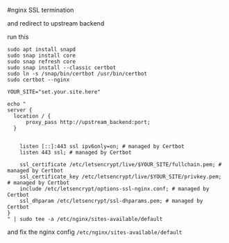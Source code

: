 #nginx SSL termination

and redirect to upstream backend

run this
```
sudo apt install snapd
sudo snap install core
sudo snap refresh core
sudo snap install --classic certbot
sudo ln -s /snap/bin/certbot /usr/bin/certbot
sudo certbot --nginx

YOUR_SITE="set.your.site.here"

echo "
server {
  location / {
      proxy_pass http://upstream_backend:port;
  }


    listen [::]:443 ssl ipv6only=on; # managed by Certbot
    listen 443 ssl; # managed by Certbot

    ssl_certificate /etc/letsencrypt/live/$YOUR_SITE/fullchain.pem; # managed by Certbot
    ssl_certificate_key /etc/letsencrypt/live/$YOUR_SITE/privkey.pem; # managed by Certbot
    include /etc/letsencrypt/options-ssl-nginx.conf; # managed by Certbot
    ssl_dhparam /etc/letsencrypt/ssl-dhparams.pem; # managed by Certbot
}
" | sudo tee -a /etc/nginx/sites-available/default
```

and fix the nginx config `/etc/nginx/sites-available/default`

